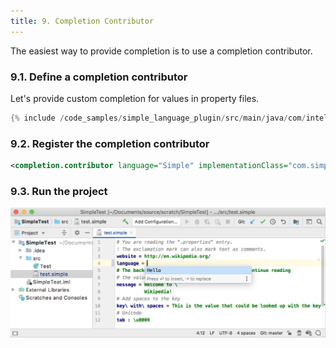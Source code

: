 ```yaml
---
title: 9. Completion Contributor
---
```



The easiest way to provide completion is to use a completion contributor.

### 9.1. Define a completion contributor

Let's provide custom completion for values in property files.

```java
{% include /code_samples/simple_language_plugin/src/main/java/com/intellij/sdk/language/SimpleCompletionContributor.java %}
```

### 9.2. Register the completion contributor

```xml
<completion.contributor language="Simple" implementationClass="com.simpleplugin.SimpleCompletionContributor"/>
```

### 9.3. Run the project

![Completion](img/completion.png)
